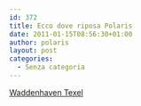 ```yaml
---
id: 372
title: Ecco dove riposa Polaris
date: 2011-01-15T08:56:30+01:00
author: polaris
layout: post
categories:
  - Senza categoria
---
```

<a href="http://www.waddenhavens.nl/" target="_blank">Waddenhaven Texel</a>

<p style="text-align: center;">
